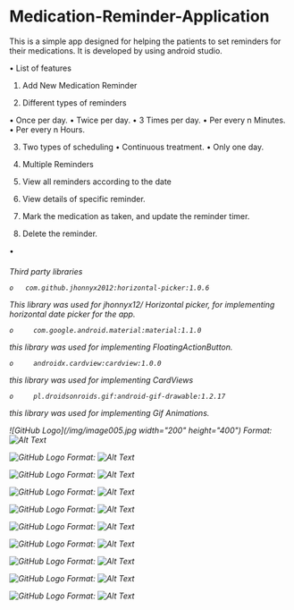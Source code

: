 # Medication-Reminder-Application
This is a simple app designed for helping the patients to set reminders for their medications. It is developed by using android studio.

•	List of features

1.	Add New Medication Reminder

2.	Different types of reminders

   •	Once per day.
   •	Twice per day.
   •	3 Times per day.
   •	Per every n Minutes.
   •	Per every n Hours.

3.	Two types of scheduling
   •	Continuous treatment.
   •	Only one day.

4.	Multiple Reminders 
5.	View all reminders according to the date
6.	View details of specific reminder.
7.	Mark the medication as taken, and update the reminder timer.
8.	Delete the reminder.

  •<h6>	Third party libraries

    o   com.github.jhonnyx2012:horizontal-picker:1.0.6

This library was used for jhonnyx12/ Horizontal picker, for implementing horizontal date picker for the app.  

    o	  com.google.android.material:material:1.1.0

this library was used for implementing FloatingActionButton.

    o	  androidx.cardview:cardview:1.0.0

this library was used for implementing CardViews 

    o	  pl.droidsonroids.gif:android-gif-drawable:1.2.17

this library was used for implementing Gif Animations. 


![GitHub Logo](/img/image005.jpg width="200" height="400")
Format: ![Alt Text](url)

![GitHub Logo](/img/image007.jpg)
Format: ![Alt Text](url)

![GitHub Logo](/img/image009.jpg)
Format: ![Alt Text](url)

![GitHub Logo](/img/image011.jpg)
Format: ![Alt Text](url)

![GitHub Logo](/img/image013.jpg)
Format: ![Alt Text](url)

![GitHub Logo](/img/image015.jpg)
Format: ![Alt Text](url)

![GitHub Logo](/img/image017.jpg)
Format: ![Alt Text](url)

![GitHub Logo](/img/image019.jpg)
Format: ![Alt Text](url)

![GitHub Logo](/img/image021.jpg)
Format: ![Alt Text](url)

![GitHub Logo](/img/image023.jpg)
Format: ![Alt Text](url)





